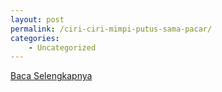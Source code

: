 ```yaml
---
layout: post
permalink: /ciri-ciri-mimpi-putus-sama-pacar/
categories:
    - Uncategorized
---
```


[Baca Selengkapnya](/07)